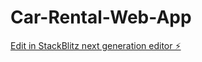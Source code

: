 # Car-Rental-Web-App

[Edit in StackBlitz next generation editor ⚡️](https://stackblitz.com/~/github.com/wenslauce/Car-Rental-Web-App)